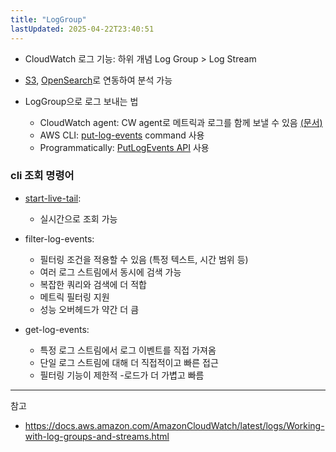 ```yaml
---
title: "LogGroup"
lastUpdated: 2025-04-22T23:40:51
---
```

- CloudWatch 로그 기능: 하위 개념 Log Group > Log Stream

- [S3](https://docs.aws.amazon.com/AmazonCloudWatch/latest/logs/S3Export.html), [OpenSearch](https://docs.aws.amazon.com/AmazonCloudWatch/latest/logs/CloudWatchLogs-OpenSearch-Dashboards.html)로 연동하여 분석 가능

- LogGroup으로 로그 보내는 법
  - CloudWatch agent: CW agent로 메트릭과 로그를 함께 보낼 수 있음 [(문서)](https://docs.aws.amazon.com/AmazonCloudWatch/latest/monitoring/Install-CloudWatch-Agent.html)
  - AWS CLI: [put-log-events](https://docs.aws.amazon.com/cli/latest/reference/logs/put-log-events.html) command 사용
  - Programmatically: [PutLogEvents API](https://docs.aws.amazon.com/AmazonCloudWatchLogs/latest/APIReference/API_PutLogEvents.html) 사용

### cli 조회 명령어

- [start-live-tail](https://docs.aws.amazon.com/AmazonCloudWatch/latest/logs/CloudWatchLogs_LiveTail.html):
  - 실시간으로 조회 가능

- filter-log-events:
  - 필터링 조건을 적용할 수 있음 (특정 텍스트, 시간 범위 등)
  - 여러 로그 스트림에서 동시에 검색 가능
  - 복잡한 쿼리와 검색에 더 적합
  - 메트릭 필터링 지원
  - 성능 오버헤드가 약간 더 큼

- get-log-events:
  - 특정 로그 스트림에서 로그 이벤트를 직접 가져옴
  - 단일 로그 스트림에 대해 더 직접적이고 빠른 접근
  - 필터링 기능이 제한적
    -로드가 더 가볍고 빠름

---
참고

- <https://docs.aws.amazon.com/AmazonCloudWatch/latest/logs/Working-with-log-groups-and-streams.html>
